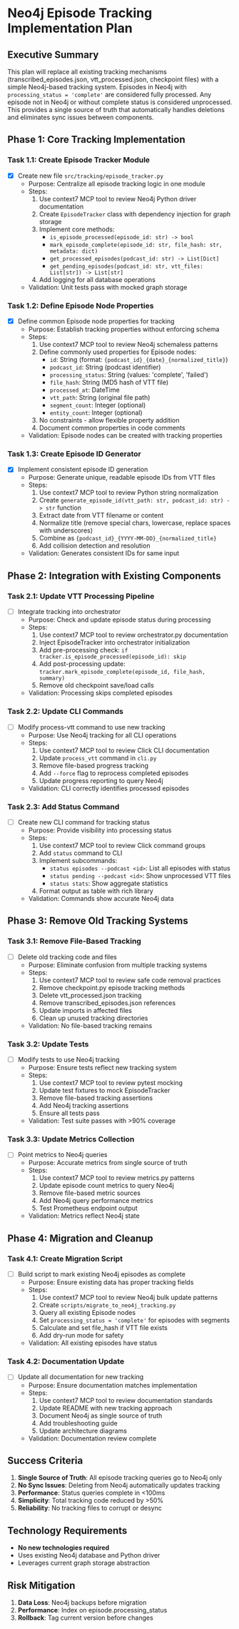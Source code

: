 # Neo4j Episode Tracking Implementation Plan

## Executive Summary

This plan will replace all existing tracking mechanisms (transcribed_episodes.json, vtt_processed.json, checkpoint files) with a simple Neo4j-based tracking system. Episodes in Neo4j with `processing_status = 'complete'` are considered fully processed. Any episode not in Neo4j or without complete status is considered unprocessed. This provides a single source of truth that automatically handles deletions and eliminates sync issues between components.

## Phase 1: Core Tracking Implementation

### Task 1.1: Create Episode Tracker Module
- [x] Create new file `src/tracking/episode_tracker.py`
  - Purpose: Centralize all episode tracking logic in one module
  - Steps:
    1. Use context7 MCP tool to review Neo4j Python driver documentation
    2. Create `EpisodeTracker` class with dependency injection for graph storage
    3. Implement core methods:
       - `is_episode_processed(episode_id: str) -> bool`
       - `mark_episode_complete(episode_id: str, file_hash: str, metadata: dict)`
       - `get_processed_episodes(podcast_id: str) -> List[Dict]`
       - `get_pending_episodes(podcast_id: str, vtt_files: List[str]) -> List[str]`
    4. Add logging for all database operations
  - Validation: Unit tests pass with mocked graph storage

### Task 1.2: Define Episode Node Properties
- [x] Define common Episode node properties for tracking
  - Purpose: Establish tracking properties without enforcing schema
  - Steps:
    1. Use context7 MCP tool to review Neo4j schemaless patterns
    2. Define commonly used properties for Episode nodes:
       - `id`: String (format: `{podcast_id}_{date}_{normalized_title}`)
       - `podcast_id`: String (podcast identifier)
       - `processing_status`: String (values: 'complete', 'failed')
       - `file_hash`: String (MD5 hash of VTT file)
       - `processed_at`: DateTime
       - `vtt_path`: String (original file path)
       - `segment_count`: Integer (optional)
       - `entity_count`: Integer (optional)
    3. No constraints - allow flexible property addition
    4. Document common properties in code comments
  - Validation: Episode nodes can be created with tracking properties

### Task 1.3: Create Episode ID Generator
- [x] Implement consistent episode ID generation
  - Purpose: Generate unique, readable episode IDs from VTT files
  - Steps:
    1. Use context7 MCP tool to review Python string normalization
    2. Create `generate_episode_id(vtt_path: str, podcast_id: str) -> str` function
    3. Extract date from VTT filename or content
    4. Normalize title (remove special chars, lowercase, replace spaces with underscores)
    5. Combine as `{podcast_id}_{YYYY-MM-DD}_{normalized_title}`
    6. Add collision detection and resolution
  - Validation: Generates consistent IDs for same input

## Phase 2: Integration with Existing Components

### Task 2.1: Update VTT Processing Pipeline
- [ ] Integrate tracking into orchestrator
  - Purpose: Check and update episode status during processing
  - Steps:
    1. Use context7 MCP tool to review orchestrator.py documentation
    2. Inject EpisodeTracker into orchestrator initialization
    3. Add pre-processing check: `if tracker.is_episode_processed(episode_id): skip`
    4. Add post-processing update: `tracker.mark_episode_complete(episode_id, file_hash, summary)`
    5. Remove old checkpoint save/load calls
  - Validation: Processing skips completed episodes

### Task 2.2: Update CLI Commands
- [ ] Modify process-vtt command to use new tracking
  - Purpose: Use Neo4j tracking for all CLI operations
  - Steps:
    1. Use context7 MCP tool to review Click CLI documentation
    2. Update `process_vtt` command in `cli.py`
    3. Remove file-based progress tracking
    4. Add `--force` flag to reprocess completed episodes
    5. Update progress reporting to query Neo4j
  - Validation: CLI correctly identifies processed episodes

### Task 2.3: Add Status Command
- [ ] Create new CLI command for tracking status
  - Purpose: Provide visibility into processing status
  - Steps:
    1. Use context7 MCP tool to review Click command groups
    2. Add `status` command to CLI
    3. Implement subcommands:
       - `status episodes --podcast <id>`: List all episodes with status
       - `status pending --podcast <id>`: Show unprocessed VTT files
       - `status stats`: Show aggregate statistics
    4. Format output as table with rich library
  - Validation: Commands show accurate Neo4j data

## Phase 3: Remove Old Tracking Systems

### Task 3.1: Remove File-Based Tracking
- [ ] Delete old tracking code and files
  - Purpose: Eliminate confusion from multiple tracking systems
  - Steps:
    1. Use context7 MCP tool to review safe code removal practices
    2. Remove checkpoint.py episode tracking methods
    3. Delete vtt_processed.json tracking
    4. Remove transcribed_episodes.json references
    5. Update imports in affected files
    6. Clean up unused tracking directories
  - Validation: No file-based tracking remains

### Task 3.2: Update Tests
- [ ] Modify tests to use Neo4j tracking
  - Purpose: Ensure tests reflect new tracking system
  - Steps:
    1. Use context7 MCP tool to review pytest mocking
    2. Update test fixtures to mock EpisodeTracker
    3. Remove file-based tracking assertions
    4. Add Neo4j tracking assertions
    5. Ensure all tests pass
  - Validation: Test suite passes with >90% coverage

### Task 3.3: Update Metrics Collection
- [ ] Point metrics to Neo4j queries
  - Purpose: Accurate metrics from single source of truth
  - Steps:
    1. Use context7 MCP tool to review metrics.py patterns
    2. Update episode count metrics to query Neo4j
    3. Remove file-based metric sources
    4. Add Neo4j query performance metrics
    5. Test Prometheus endpoint output
  - Validation: Metrics reflect Neo4j state

## Phase 4: Migration and Cleanup

### Task 4.1: Create Migration Script
- [ ] Build script to mark existing Neo4j episodes as complete
  - Purpose: Ensure existing data has proper tracking fields
  - Steps:
    1. Use context7 MCP tool to review Neo4j bulk update patterns
    2. Create `scripts/migrate_to_neo4j_tracking.py`
    3. Query all existing Episode nodes
    4. Set `processing_status = 'complete'` for episodes with segments
    5. Calculate and set file_hash if VTT file exists
    6. Add dry-run mode for safety
  - Validation: All existing episodes have status

### Task 4.2: Documentation Update
- [ ] Update all documentation for new tracking
  - Purpose: Ensure documentation matches implementation
  - Steps:
    1. Use context7 MCP tool to review documentation standards
    2. Update README with new tracking approach
    3. Document Neo4j as single source of truth
    4. Add troubleshooting guide
    5. Update architecture diagrams
  - Validation: Documentation review complete

## Success Criteria

1. **Single Source of Truth**: All episode tracking queries go to Neo4j only
2. **No Sync Issues**: Deleting from Neo4j automatically updates tracking
3. **Performance**: Status queries complete in <100ms
4. **Simplicity**: Total tracking code reduced by >50%
5. **Reliability**: No tracking files to corrupt or desync

## Technology Requirements

- **No new technologies required**
- Uses existing Neo4j database and Python driver
- Leverages current graph storage abstraction

## Risk Mitigation

1. **Data Loss**: Neo4j backups before migration
2. **Performance**: Index on episode.processing_status
3. **Rollback**: Tag current version before changes